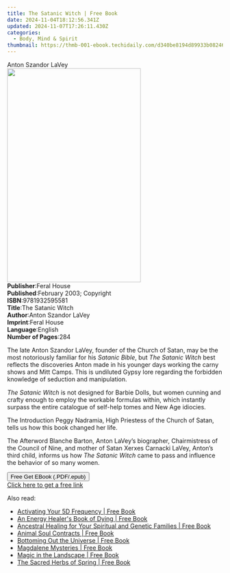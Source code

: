 ```yaml
---
title: The Satanic Witch | Free Book
date: 2024-11-04T18:12:56.341Z
updated: 2024-11-07T17:26:11.430Z
categories:
  - Body, Mind & Spirit
thumbnail: https://thmb-001-ebook.techidaily.com/d340be8194d89933b08246b50cc7e9a53657e68e456866fd4eab213f25108a53.jpg
---
```

<main id="book-container">
  <div class="flex flex-col">
    <div class="book-brief flex-1 py-6 px-4 sm:p-6 md:py-10 md:px-8">
      <!-- brief-->
      <div class="book-brief-main">Anton Szandor LaVey</div>
    </div>
    <div
      class="book-meta-info flex-1 grid gap-4 col-start-1 col-end-3 row-start-1 sm:mb-6 sm:grid-cols-4 lg:gap-6 lg:col-start-2 lg:row-end-6 lg:row-span-6 lg:mb-0"
    >
      <div
        class="book-meta-info-left place-content-center mt-4 p-4 text-sm leading-6 col-start-2 col-span-2 dark:text-slate-400"
      >
        <img
          class="w-full h-500 object-cover rounded-lg sm:h-255 sm:col-span-2 lg:col-span-full"
          src="https://img-001-ebook.techidaily.com/5b524afffd851c951dd321aa4b6db95fc647478891803c29339c8e264ae5a027.jpg"
          alt=""
          width="312"
          height="500"
        />
      </div>
      <div
        class="book-meta-info-right mt-2 col-start-1 row-start-2 col-span-3 self-center"
      >
        <!-- meta data  -->
        <div class="flex flex-col px-4 md:px-8">
          <div class="flex-1">
            <strong>Publisher</strong>:<span class="px-2">Feral House</span>
          </div>
          <div class="flex-1">
            <strong>Published</strong>:<span class="px-2"
              >February 2003; Copyright</span
            >
          </div>
          <div class="flex-1">
            <strong>ISBN</strong>:<span class="px-2">9781932595581</span>
          </div>
          <div class="flex-1">
            <strong>Title</strong>:<span class="px-2">The Satanic Witch</span>
          </div>
          <div class="flex-1">
            <strong>Author</strong>:<span class="px-2"
              >Anton Szandor LaVey</span
            >
          </div>
          <div class="flex-1">
            <strong>Imprint</strong>:<span class="px-2">Feral House</span>
          </div>
          <div class="flex-1">
            <strong>Language</strong>:<span class="px-2">English</span>
          </div>
          <div class="flex-1">
            <strong>Number of Pages</strong>:<span class="px-2">284</span>
          </div>
        </div>
      </div>
    </div>
    <div class="book-description flex-1 py-6 px-4 sm:p-6 md:py-10 md:px-8">
      <div class="book-description-main">
        <div accordion-content="" id="description">
          <p>
            The late Anton Szandor LaVey, founder of the Church of Satan, may be
            the most notoriously familiar for his <i>Satanic Bible</i>, but
            <i>The Satanic Witch</i> best reflects the discoveries Anton made in
            his younger days working the carny shows and Mitt Camps. This is
            undiluted Gypsy lore regarding the forbidden knowledge of seduction
            and manipulation.
          </p>
          <p>
            <i>The Satanic Witch</i> is not designed for Barbie Dolls, but women
            cunning and crafty enough to employ the workable formulas within,
            which instantly surpass the entire catalogue of self-help tomes and
            New Age idiocies.
          </p>
          <p>
            The Introduction Peggy Nadramia, High Priestess of the Church of
            Satan, tells us how this book changed her life.
          </p>
          <p>
            The Afterword Blanche Barton, Anton LaVey’s biographer,
            Chairmistress of the Council of Nine, and mother of Satan Xerxes
            Carnacki LaVey, Anton’s third child, informs us how
            <i>The Satanic Witch</i> came to pass and influence the behavior of
            so many women.
          </p>
        </div>
      </div>
    </div>
    <div class="book-excerpts flex-1 py-6 px-4 sm:p-6 md:py-10 md:px-8"></div>
    <div
      class="book-about-author flex-1 py-6 px-4 sm:p-6 md:py-10 md:px-8"
    ></div>
    <div class="book-free-get flex-1 py-6 px-4 sm:p-6 md:py-10 md:px-8">
      <button
        id="btn-free-get"
        class="bg-blue-500 hover:bg-blue-700 text-white font-bold py-2 px-4 rounded"
      >
        Free Get EBook (.PDF/.epub)
      </button>
      <div id="countdown-display" class="px-2 text-lg mt-2"></div>
      <a
        id="free-link"
        class="hidden bg-blue-500 hover:bg-blue-700 text-white font-bold py-2 px-4 rounded"
        href="https://www.ebooks.com/en-us/book/96362022/the-satanic-witch/anton-szandor-lavey/"
        target="_blank"
        >Click here to get a free link</a
      >
    </div>
    <script>
      let countdownTime = 0;
      let countdownInterval = null;
      document
        .getElementById('btn-free-get')
        .addEventListener('click', startCountdown);
      function startCountdown() {
        countdownTime = new Date().getTime() + 60000 * 3;
        countdownInterval = setInterval(updateCountdown, 1000);
        document.getElementById('btn-free-get').disabled = true;
        document
          .getElementById('btn-free-get')
          .classList.add('bg-gray-500', 'cursor-not-allowed');
      }
      function updateCountdown() {
        let currentTime = new Date().getTime();
        let timeLeft = countdownTime - currentTime;
        let secondsLeft = Math.floor(timeLeft / 1000);
        document.getElementById('countdown-display').innerHTML =
          `Remaining time: ${secondsLeft} seconds.`;
        if (secondsLeft <= 0) {
          clearInterval(countdownInterval);
          document.getElementById('btn-free-get').classList.add('hidden');
          document.getElementById('free-link').classList.remove('hidden');
          document.getElementById('countdown-display').innerHTML = '';
        }
      }
    </script>
  </div>
</main>

<ins class="adsbygoogle"
      style="display:block"
      data-ad-client="ca-pub-7571918770474297"
      data-ad-slot="8358498916"
      data-ad-format="auto"
      data-full-width-responsive="true"></ins>
    

<span class="atpl-alsoreadstyle">Also read:</span>
<div><ul>
<li><a href="https://novels-ebooks.techidaily.com/209776243-9781591433811-activating-your-5d-frequency/"><u>Activating Your 5D Frequency | Free Book</u></a></li>
<li><a href="https://novels-ebooks.techidaily.com/209776253-9781644110331-an-energy-healers-book-of-dying/"><u>An Energy Healer's Book of Dying | Free Book</u></a></li>
<li><a href="https://novels-ebooks.techidaily.com/209776255-9781644110355-ancestral-healing-for-your-spiritual-and-genetic-families/"><u>Ancestral Healing for Your Spiritual and Genetic Families | Free Book</u></a></li>
<li><a href="https://novels-ebooks.techidaily.com/209776252-9781591433651-animal-soul-contracts/"><u>Animal Soul Contracts | Free Book</u></a></li>
<li><a href="https://novels-ebooks.techidaily.com/209776248-9781620559901-bottoming-out-the-universe/"><u>Bottoming Out the Universe | Free Book</u></a></li>
<li><a href="https://novels-ebooks.techidaily.com/209776242-9781591433477-magdalene-mysteries/"><u>Magdalene Mysteries | Free Book</u></a></li>
<li><a href="https://novels-ebooks.techidaily.com/209776245-9781620558805-magic-in-the-landscape/"><u>Magic in the Landscape | Free Book</u></a></li>
<li><a href="https://novels-ebooks.techidaily.com/209776241-9781644110669-the-sacred-herbs-of-spring/"><u>The Sacred Herbs of Spring | Free Book</u></a></li>
</ul></div>

